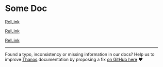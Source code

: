 # Some Doc

[RelLink](#some-doc)

[RelLink](../_index.md#group-handbook)

[RelLink](../Proposals/README.md)

---

Found a typo, inconsistency or missing information in our docs? Help us to improve [Thanos](https://thanos.io) documentation by proposing a fix [on GitHub here](https://github.com/thanos-io/thanos/edit/main/testdata/testproj/Team/doc.md) :heart:
